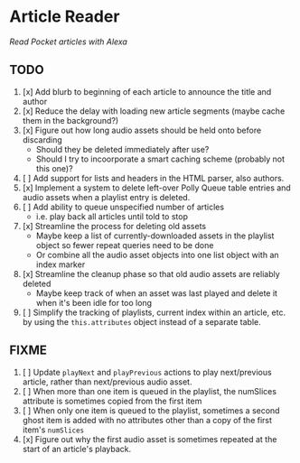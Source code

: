 # Article Reader

_Read Pocket articles with Alexa_

## TODO

1. [x] Add blurb to beginning of each article to announce the title and author
1. [x] Reduce the delay with loading new article segments (maybe cache them in the background?)
1. [x] Figure out how long audio assets should be held onto before discarding
    - Should they be deleted immediately after use?
    - Should I try to incoorporate a smart caching scheme (probably not this one)?
1. [ ] Add support for lists and headers in the HTML parser, also authors.
1. [x] Implement a system to delete left-over Polly Queue table entries and audio assets when a playlist entry is deleted.
1. [ ] Add ability to queue unspecified number of articles
    - i.e. play back all articles until told to stop
1. [x] Streamline the process for deleting old assets
    - Maybe keep a list of currently-downloaded assets in the playlist object so fewer repeat queries need to be done
    - Or combine all the audio asset objects into one list object with an index marker
1. [x] Streamline the cleanup phase so that old audio assets are reliably deleted
    - Maybe keep track of when an asset was last played and delete it when it's been idle for too long
1. [ ] Simplify the tracking of playlists, current index within an article, etc. by using the `this.attributes` object instead of a separate table.

## FIXME

1. [ ] Update `playNext` and `playPrevious` actions to play next/previous article, rather than next/previous audio asset.
1. [ ] When more than one item is queued in the playlist, the numSlices attribute is sometimes copied from the first item
1. [ ] When only one item is queued to the playlist, sometimes a second ghost item is added with no attributes other than a copy of the first item's `numSlices`
1. [x] Figure out why the first audio asset is sometimes repeated at the start of an article's playback.

